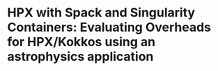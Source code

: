 # HPX with Spack and Singularity Containers: Evaluating Overheads for HPX/Kokkos using an astrophysics application
